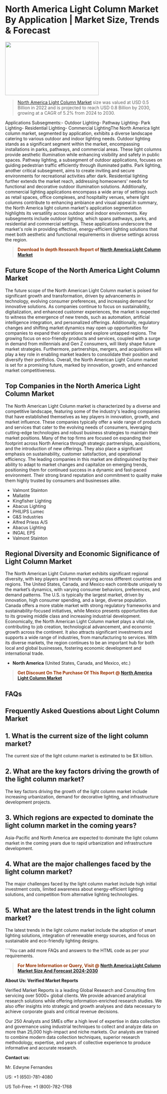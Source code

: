 <p><h1>North America Light Column Market By Application | Market Size, Trends & Forecast</h1><p><img class="aligncenter size-medium wp-image-105565" src="https://ffe5etoiles.com/wp-content/uploads/2025/01/MST7-300x171.png" alt="" width="300" height="171" /></p><blockquote><p><a href="https://www.verifiedmarketreports.com/download-sample/?rid=514173&utm_source=Github-NA&utm_medium=358" target="_blank">North America Light Column Market</a> size was valued at USD 0.5 Billion in 2022 and is projected to reach USD 0.8 Billion by 2030, growing at a CAGR of 5.2% from 2024 to 2030.</p></blockquote>Applications Subsegments:- Outdoor Lighting- Pathway Lighting- Park Lighting- Residential Lighting- Commercial LightingThe North America light column market, segmented by application, exhibits a diverse landscape catering to various outdoor and indoor lighting needs. Outdoor lighting stands as a significant segment within the market, encompassing installations in parks, pathways, and commercial areas. These light columns provide aesthetic illumination while enhancing visibility and safety in public spaces. Pathway lighting, a subsegment of outdoor applications, focuses on guiding pedestrian traffic efficiently through illuminated paths. Park lighting, another critical subsegment, aims to create inviting and secure environments for recreational activities after dark. Residential lighting further extends the market reach, addressing homeowners' needs for functional and decorative outdoor illumination solutions. Additionally, commercial lighting applications encompass a wide array of settings such as retail spaces, office complexes, and hospitality venues, where light columns contribute to enhancing ambiance and visual appeal.In summary, the North America light column market's application segmentation highlights its versatility across outdoor and indoor environments. Key subsegments include outdoor lighting, which spans pathways, parks, and residential and commercial settings. These applications underscore the market's role in providing effective, energy-efficient lighting solutions that meet both aesthetic and functional requirements in diverse settings across the region.</p><blockquote><p><span style="color: #993300;"><strong>Download In depth Research Report of <a href="https://www.verifiedmarketreports.com/download-sample/?rid=514173&utm_source=Github-NA&utm_medium=358">North America Light Column Market</a></strong></span></p></blockquote><h2>Future Scope of the North America Light Column Market</h2><p>The future scope of the North American Light Column market is poised for significant growth and transformation, driven by advancements in technology, evolving consumer preferences, and increasing demand for innovative solutions. As companies continue to focus on sustainability, digitalization, and enhanced customer experiences, the market is expected to witness the emergence of new trends, such as automation, artificial intelligence integration, and personalized offerings. Additionally, regulatory changes and shifting market dynamics may open up opportunities for companies to expand their operations and explore untapped regions. The growing focus on eco-friendly products and services, coupled with a surge in demand from millennials and Gen Z consumers, will likely shape future market strategies. Furthermore, partnerships, mergers, and acquisitions will play a key role in enabling market leaders to consolidate their position and diversify their portfolios. Overall, the North American Light Column market is set for a promising future, marked by innovation, growth, and enhanced market competitiveness.</p><h2>Top Companies in the North America Light Column Market</h2><p>The North American Light Column market is characterized by a diverse and competitive landscape, featuring some of the industry's leading companies that have established themselves as key players in innovation, growth, and market influence. These companies typically offer a wide range of products and services that cater to the evolving needs of consumers, leveraging cutting-edge technologies and robust business strategies to maintain their market positions. Many of the top firms are focused on expanding their footprint across North America through strategic partnerships, acquisitions, and the introduction of new offerings. They also place a significant emphasis on sustainability, customer satisfaction, and operational efficiency. The leading companies in this market are distinguished by their ability to adapt to market changes and capitalize on emerging trends, positioning them for continued success in a dynamic and fast-paced environment. Their strong brand reputation and commitment to quality make them highly trusted by consumers and businesses alike.</p><p><ul><li>Valmont Stainton </li><li> Mallatite </li><li> Kingfisher Lighting </li><li> Abacus Lighting </li><li> PHILIPS Lumec </li><li> G&S Industries </li><li> Alfred Priess A/S </li><li> Abacus Lighting </li><li> INGAL EPS </li><li> Valmont Stainton</li></ul></p><h2>Regional Diversity and Economic Significance of Light Column Market</h2><p>The North American Light Column market exhibits significant regional diversity, with key players and trends varying across different countries and regions. The United States, Canada, and Mexico each contribute uniquely to the market’s dynamics, with varying consumer behaviors, preferences, and demand patterns. The U.S. is typically the largest market, driven by innovation, high consumer spending, and a large, diverse population. Canada offers a more stable market with strong regulatory frameworks and sustainability-focused initiatives, while Mexico presents opportunities due to its growing middle class and increasing industrial development. Economically, the North American Light Column market plays a vital role, contributing to job creation, technological advancement, and economic growth across the continent. It also attracts significant investments and supports a wide range of industries, from manufacturing to services. With its diverse markets, the region continues to be an important hub for both local and global businesses, fostering economic development and international trade.</p><ul> <li><strong>North America</strong> (United States, Canada, and Mexico, etc.)</li></ul><blockquote><p><span style="color: #993300;"><strong>Get Discount On The Purchase Of This Report @ <a href="https://www.verifiedmarketreports.com/ask-for-discount/?rid=514173&utm_source=Github-NA&utm_medium=358">North America Light Column Market</a></strong></span></p></blockquote><h2>FAQs</h2><p> <h2>Frequently Asked Questions about Light Column Market</h1> <h2>1. What is the current size of the light column market?</div><div></h2> <p>The current size of the light column market is estimated to be $X billion.</p> <h2>2. What are the key factors driving the growth of the light column market?</div><div></h2> <p>The key factors driving the growth of the light column market include increasing urbanization, demand for decorative lighting, and infrastructure development projects.</p> <h2>3. Which regions are expected to dominate the light column market in the coming years?</div><div></h2> <p>Asia-Pacific and North America are expected to dominate the light column market in the coming years due to rapid urbanization and infrastructure development.</p> <h2>4. What are the major challenges faced by the light column market?</div><div></h2> <p>The major challenges faced by the light column market include high initial investment costs, limited awareness about energy-efficient lighting solutions, and competition from alternative lighting technologies.</p> <h2>5. What are the latest trends in the light column market?</div><div></h2> <p>The latest trends in the light column market include the adoption of smart lighting solutions, integration of renewable energy sources, and focus on sustainable and eco-friendly lighting designs.</p></body></html>```You can add more FAQs and answers to the HTML code as per your requirements.</p><blockquote><p><span style="color: #993300;"><strong>For More Information or Query, Visit @ <a href="https://www.verifiedmarketreports.com/product/light-column-market-size-and-forecast/">North America Light Column Market Size And Forecast 2024-2030</a></strong></span></p></blockquote><p><strong>About Us: Verified Market Reports</strong></p><p>Verified Market Reports is a leading Global Research and Consulting firm servicing over 5000+ global clients. We provide advanced analytical research solutions while offering information-enriched research studies. We also offer insights into strategic and growth analyses and data necessary to achieve corporate goals and critical revenue decisions.</p><p>Our 250 Analysts and SMEs offer a high level of expertise in data collection and governance using industrial techniques to collect and analyze data on more than 25,000 high-impact and niche markets. Our analysts are trained to combine modern data collection techniques, superior research methodology, expertise, and years of collective experience to produce informative and accurate research.</p><p><strong>Contact us:</strong></p><p>Mr. Edwyne Fernandes</p><p>US: +1 (650)-781-4080</p><p>US Toll-Free: +1 (800)-782-1768</p>
